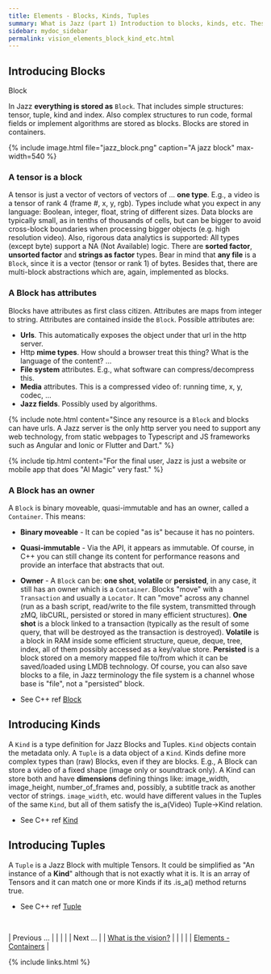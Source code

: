 ```yaml
---
title: Elements - Blocks, Kinds, Tuples
summary: What is Jazz (part 1) Introduction to blocks, kinds, etc. These classes are the basement for the "Jazz Magic".
sidebar: mydoc_sidebar
permalink: vision_elements_block_kind_etc.html
---
```


## Introducing Blocks

<span class="label label-info">Block</span>

In Jazz **everything is stored as** `Block`. That includes simple structures: tensor, tuple, kind and index. Also complex structures
to run code, formal fields or implement algorithms are stored as blocks. Blocks are stored in containers.

{% include image.html file="jazz_block.png" caption="A jazz block" max-width=540 %}

### A tensor is a block

A tensor is just a vector of vectors of vectors of ... **one type**. E.g., a video is a tensor of rank 4 (frame #, x, y, rgb). Types
include what you expect in any language: Boolean, integer, float, string of different sizes. Data blocks are typically small, as
in tenths of thousands of cells, but can be bigger to avoid cross-block boundaries when processing bigger objects (e.g. high resolution
video). Also, rigorous data analytics is supported: All types (except byte) support a NA (Not Available) logic. There are **sorted factor**,
**unsorted factor** and **strings as factor** types. Bear in mind that **any file** is a `Block`, since it is a vector (tensor or rank 1)
of bytes. Besides that, there are multi-block abstractions which are, again, implemented as blocks.

### A Block has attributes

Blocks have attributes as first class citizen. Attributes are maps from integer to string. Attributes are contained inside the
`Block`. Possible attributes are:

* **Urls**. This automatically exposes the object under that url in the http server.
* Http **mime types**. How should a browser treat this thing? What is the language of the content? ...
* **File system** attributes. E.g., what software can compress/decompress this.
* **Media** attributes. This is a compressed video of: running time, x, y, codec, ...
* **Jazz fields**. Possibly used by algorithms.

{% include note.html content="Since any resource is a `Block` and blocks can have urls. A Jazz server is the only http server you need
to support any web technology, from static webpages to Typescript and JS frameworks such as Angular and Ionic or Flutter and Dart." %}

{% include tip.html content="For the final user, Jazz is just a website or mobile app that does \"AI Magic\" very fast." %}

### A Block has an owner

A `Block` is binary moveable, quasi-immutable and has an owner, called a `Container`. This means:

* **Binary moveable** - It can be copied "as is" because it has no pointers.
* **Quasi-immutable** - Via the API, it appears as immutable. Of course, in C++ you can still change its content for performance reasons
and provide an interface that abstracts that out.
* **Owner** - A `Block` can be: **one shot**, **volatile**  or **persisted**, in any case, it still has an owner which is a `Container`.
Blocks "move" with a `Transaction` and usually a `Locator`. It can "move" across any channel (run as a bash script, read/write to the file
system, transmitted through zMQ, libCURL, persisted or stored in many efficient structures).
**One shot** is a block linked to a transaction (typically as the result of some query, that will be destroyed as the transaction is
destroyed). **Volatile** is a block in RAM inside some efficient structure, queue, deque, tree, index, all of them possibly accessed as
a key/value store. **Persisted** is a block stored on a memory mapped file to/from which it can be saved/loaded using LMDB technology.
Of course, you can also save blocks to a file, in Jazz terminology the file system is a channel whose base is "file", not a "persisted"
block.

* See C++ ref [Block](/develop_jazz02/classjazz__elements_1_1Block.html)

## Introducing Kinds

A `Kind` is a type definition for Jazz Blocks and Tuples. `Kind` objects contain the metadata only. A `Tuple` is a data object of a `Kind`.
Kinds define more complex types than (raw) Blocks, even if they are blocks. E.g., A Block can store a video of a fixed shape (image only
or soundtrack only). A Kind can store both and have **dimensions** defining things like: image_width, image_height, number_of_frames and,
possibly, a subtitle track as another vector of strings. `image_width`, etc. would have different values in the Tuples of the same `Kind`,
but all of them satisfy the is_a(Video) Tuple->Kind relation.

* See C++ ref [Kind](/develop_jazz02/classjazz__elements_1_1Kind.html)

## Introducing Tuples

A `Tuple` is a Jazz Block with multiple Tensors. It could be simplified as "An instance of a **Kind**" although that is not exactly what it
is. It is an array of Tensors and it can match one or more Kinds if its .is_a(<kind>) method returns true.

* See C++ ref [Tuple](/develop_jazz02/classjazz__elements_1_1Tuple.html)

<br/>

| <span class="label label-default">Previous ...</span> | | | | | <span class="label label-info">Next ...</span> |
| [What is the vision?](vision_intro_page.html) | | | | | [Elements - Containers](vision_elements_containers.html) |

{% include links.html %}
